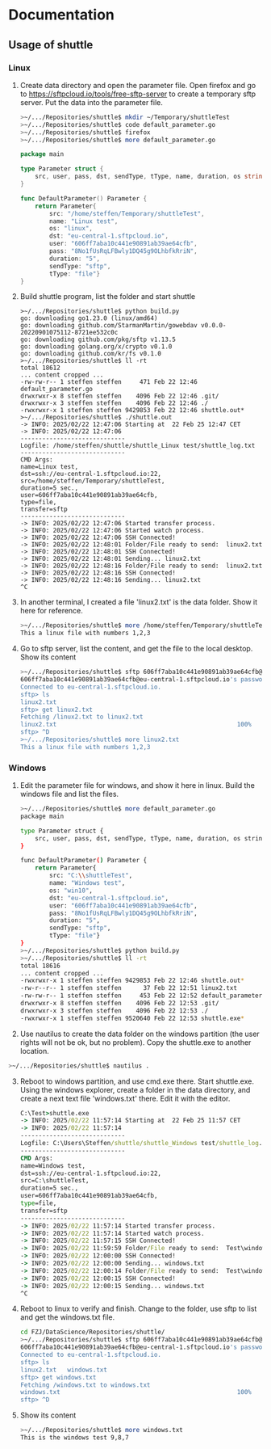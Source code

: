 # Documentation
## Usage of shuttle

### Linux
1. Create data directory and open the parameter file. Open firefox and go to  https://sftpcloud.io/tools/free-sftp-server to create a temporary sftp server. Put the data into the parameter file.
    ``` bash
    >~/.../Repositories/shuttle$ mkdir ~/Temporary/shuttleTest
    >~/.../Repositories/shuttle$ code default_parameter.go
    >~/.../Repositories/shuttle$ firefox
    >~/.../Repositories/shuttle$ more default_parameter.go
    ```
    ``` go
    package main

    type Parameter struct {
        src, user, pass, dst, sendType, tType, name, duration, os string
    }

    func DefaultParameter() Parameter {
        return Parameter{
            src: "/home/steffen/Temporary/shuttleTest",
            name: "Linux test",
            os: "linux",
            dst: "eu-central-1.sftpcloud.io",
            user: "606ff7aba10c441e90891ab39ae64cfb",
            pass: "8No1fUsRqLFBwly1DQ45g9OLhbfkRriN",
            duration: "5",
            sendType: "sftp",
            tType: "file"}
    }
    ```

2. Build shuttle program, list the folder and start shuttle
    ```
    >~/.../Repositories/shuttle$ python build.py
    go: downloading go1.23.0 (linux/amd64)
    go: downloading github.com/StarmanMartin/gowebdav v0.0.0-20220901075112-8721ee532c0c
    go: downloading github.com/pkg/sftp v1.13.5
    go: downloading golang.org/x/crypto v0.1.0
    go: downloading github.com/kr/fs v0.1.0
    >~/.../Repositories/shuttle$ ll -rt
    total 18612
    ... content cropped ...
    -rw-rw-r-- 1 steffen steffen     471 Feb 22 12:46 default_parameter.go
    drwxrwxr-x 8 steffen steffen    4096 Feb 22 12:46 .git/
    drwxrwxr-x 3 steffen steffen    4096 Feb 22 12:46 ./
    -rwxrwxr-x 1 steffen steffen 9429853 Feb 22 12:46 shuttle.out*
    >~/.../Repositories/shuttle$ ./shuttle.out
    -> INFO: 2025/02/22 12:47:06 Starting at  22 Feb 25 12:47 CET
    -> INFO: 2025/02/22 12:47:06
    -----------------------------
    Logfile: /home/steffen/shuttle/shuttle_Linux test/shuttle_log.txt
    -----------------------------
    CMD Args:
    name=Linux test,
    dst=ssh://eu-central-1.sftpcloud.io:22,
    src=/home/steffen/Temporary/shuttleTest,
    duration=5 sec.,
    user=606ff7aba10c441e90891ab39ae64cfb,
    type=file,
    transfer=sftp
    -----------------------------
    -> INFO: 2025/02/22 12:47:06 Started transfer process.
    -> INFO: 2025/02/22 12:47:06 Started watch process.
    -> INFO: 2025/02/22 12:47:06 SSH Connected!
    -> INFO: 2025/02/22 12:48:01 Folder/File ready to send:  linux2.txt
    -> INFO: 2025/02/22 12:48:01 SSH Connected!
    -> INFO: 2025/02/22 12:48:01 Sending... linux2.txt
    -> INFO: 2025/02/22 12:48:16 Folder/File ready to send:  linux2.txt
    -> INFO: 2025/02/22 12:48:16 SSH Connected!
    -> INFO: 2025/02/22 12:48:16 Sending... linux2.txt
    ^C
    ```

3. In another terminal, I created a file 'linux2.txt' is the data folder. Show it here for reference.
    ``` bash
    >~/.../Repositories/shuttle$ more /home/steffen/Temporary/shuttleTest/linux2.txt
    This a linux file with numbers 1,2,3
    ```

4. Go to sftp server, list the content, and get the file to the local desktop. Show its content
    ``` bash
    >~/.../Repositories/shuttle$ sftp 606ff7aba10c441e90891ab39ae64cfb@eu-central-1.sftpcloud.io
    606ff7aba10c441e90891ab39ae64cfb@eu-central-1.sftpcloud.io's password:
    Connected to eu-central-1.sftpcloud.io.
    sftp> ls
    linux2.txt
    sftp> get linux2.txt
    Fetching /linux2.txt to linux2.txt
    linux2.txt                                                  100%   37     0.2KB/s   00:00
    sftp> ^D
    >~/.../Repositories/shuttle$ more linux2.txt
    This a linux file with numbers 1,2,3
    ```

### Windows
1. Edit the parameter file for windows, and show it here in linux. Build the windows file and list the files.
    ``` bash
    >~/.../Repositories/shuttle$ more default_parameter.go
    package main

    type Parameter struct {
        src, user, pass, dst, sendType, tType, name, duration, os string
    }

    func DefaultParameter() Parameter {
        return Parameter{
            src: "C:\\shuttleTest",
            name: "Windows test",
            os: "win10",
            dst: "eu-central-1.sftpcloud.io",
            user: "606ff7aba10c441e90891ab39ae64cfb",
            pass: "8No1fUsRqLFBwly1DQ45g9OLhbfkRriN",
            duration: "5",
            sendType: "sftp",
            tType: "file"}
    }
    >~/.../Repositories/shuttle$ python build.py
    >~/.../Repositories/shuttle$ ll -rt
    total 18616
    ... content cropped ...
    -rwxrwxr-x 1 steffen steffen 9429853 Feb 22 12:46 shuttle.out*
    -rw-r--r-- 1 steffen steffen      37 Feb 22 12:51 linux2.txt
    -rw-rw-r-- 1 steffen steffen     453 Feb 22 12:52 default_parameter.go
    drwxrwxr-x 8 steffen steffen    4096 Feb 22 12:53 .git/
    drwxrwxr-x 3 steffen steffen    4096 Feb 22 12:53 ./
    -rwxrwxr-x 1 steffen steffen 9520640 Feb 22 12:53 shuttle.exe*
    ```
2.  Use nautilus to create the data folder on the windows partition (the user rights will not be ok, but no problem). Copy the shuttle.exe to another location.
   ``` bash
   >~/.../Repositories/shuttle$ nautilus .
   ```

3. Reboot to windows partition, and use cmd.exe there. Start shuttle.exe. Using the windows explorer, create a folder in the data directory, and create a next text file 'windows.txt' there. Edit it with the editor.
    ``` cmd
    C:\Test>shuttle.exe
    -> INFO: 2025/02/22 11:57:14 Starting at  22 Feb 25 11:57 CET
    -> INFO: 2025/02/22 11:57:14
    -----------------------------
    Logfile: C:\Users\Steffen/shuttle/shuttle_Windows test/shuttle_log.txt
    -----------------------------
    CMD Args:
    name=Windows test,
    dst=ssh://eu-central-1.sftpcloud.io:22,
    src=C:\shuttleTest,
    duration=5 sec.,
    user=606ff7aba10c441e90891ab39ae64cfb,
    type=file,
    transfer=sftp
    -----------------------------
    -> INFO: 2025/02/22 11:57:14 Started transfer process.
    -> INFO: 2025/02/22 11:57:14 Started watch process.
    -> INFO: 2025/02/22 11:57:15 SSH Connected!
    -> INFO: 2025/02/22 11:59:59 Folder/File ready to send:  Test\windows.txt
    -> INFO: 2025/02/22 12:00:00 SSH Connected!
    -> INFO: 2025/02/22 12:00:00 Sending... windows.txt
    -> INFO: 2025/02/22 12:00:14 Folder/File ready to send:  Test\windows.txt
    -> INFO: 2025/02/22 12:00:15 SSH Connected!
    -> INFO: 2025/02/22 12:00:15 Sending... windows.txt
    ^C
    ```
4. Reboot to linux to verify and finish. Change to the folder, use sftp to list and get the windows.txt file.
    ``` bash
    cd FZJ/DataScience/Repositories/shuttle/
    >~/.../Repositories/shuttle$ sftp 606ff7aba10c441e90891ab39ae64cfb@eu-central-1.sftpcloud.io
    606ff7aba10c441e90891ab39ae64cfb@eu-central-1.sftpcloud.io's password:
    Connected to eu-central-1.sftpcloud.io.
    sftp> ls
    linux2.txt   windows.txt
    sftp> get windows.txt
    Fetching /windows.txt to windows.txt
    windows.txt                                                 100%   30     0.3KB/s   00:00
    sftp> ^D
    ```
5. Show its content
    ``` bash
    >~/.../Repositories/shuttle$ more windows.txt
    This is the windows test 9,8,7
    ```
